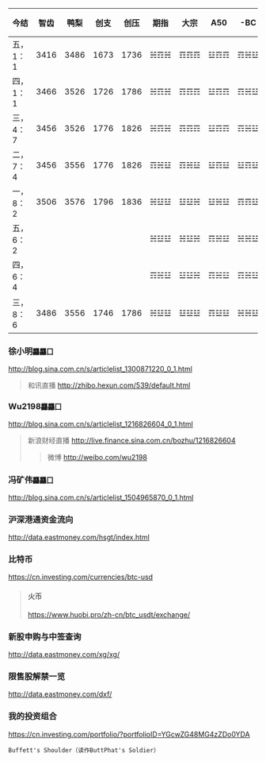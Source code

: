 今结|智齿|鸭梨|创支|创压|期指|大宗|A50|-BC|港通|新股|解禁
---|---|---|---|---|---|---|---|---|---|---|---
五，1：1|3416|3486|1673|1736|☵☶☵|☶☶☶|☳☶☶|☶☵☳|☵该☵|1，0，0|4，1，0
四，1：1|3466|3526|1726|1786|☵☶☵|☶☶☶|☳☶☶|☶☵☳|☵该☵|1，0，0|4，1，0
三，4：7|3456|3526|1776|1826|☵☶☵|☶☶☶|☳☶☶|☶☵☳|☵该☵|1，1，0|5，4，1
二，7：4|3456|3556|1776|1826|☶☵☳|☶☵☳|☳☶☳|☳☶☳|☵该☳|一1一|12五4
一，8：2|3506|3576|1796|1836|☵☳☳|☳☳☵|☳☵☳|☶☶☳|☵该☳|一1一|1412六
五，6：2|||||☵☳☳|☵☳☵|☶☵☳|☵☵☳|☵该☳|一1零|十14零
四，6：4|||||☶☵☳|☳☳☵|☶☵☳|☶☵☳|☳该☶|1一1解10
三，8：6|3486|3556|1746|1786|☵☳☳|☳☳☳|☶☳☳|☵☵☳|☵该☶|三一一

### 徐小明`龘龘囗`
http://blog.sina.com.cn/s/articlelist_1300871220_0_1.html
>和讯直播
>http://zhibo.hexun.com/539/default.html

### Wu2198`龘龘囗`
http://blog.sina.com.cn/s/articlelist_1216826604_0_1.html
>新浪财经直播
>http://live.finance.sina.com.cn/bozhu/1216826604
>>微博
>>http://weibo.com/wu2198
 
### 冯矿伟`龘龘囗`
http://blog.sina.com.cn/s/articlelist_1504965870_0_1.html

### 沪深港通资金流向
http://data.eastmoney.com/hsgt/index.html

### 比特币
https://cn.investing.com/currencies/btc-usd
>#### 火币
>https://www.huobi.pro/zh-cn/btc_usdt/exchange/

### 新股申购与中签查询
http://data.eastmoney.com/xg/xg/

### 限售股解禁一览
http://data.eastmoney.com/dxf/

### 我的投资组合
https://cn.investing.com/portfolio/?portfolioID=YGcwZG48MG4zZDo0YDA

`Buffett's Shoulder（读作ButtPhat's Soldier）`
